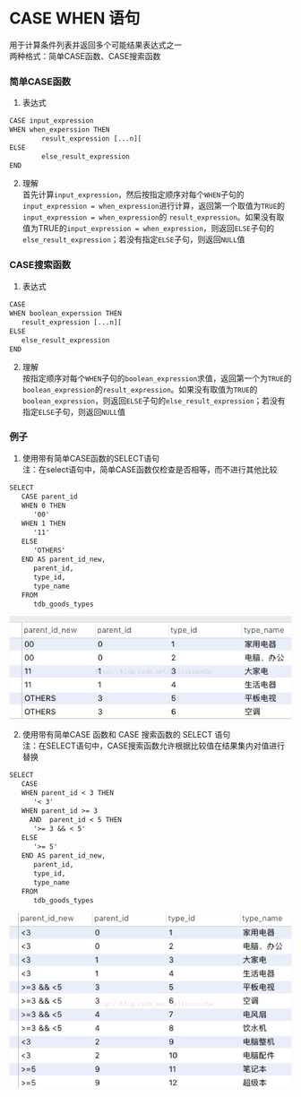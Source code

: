 # CASE WHEN 语句
用于计算条件列表并返回多个可能结果表达式之一  
两种格式：简单CASE函数、CASE搜索函数  
   
### 简单CASE函数
   1. 表达式  
   ```
   CASE input_expression
   WHEN when_experssion THEN
           result_expression [...n][
   ELSE
           else_result_expression
   END
   ```
   2. 理解  
   首先计算`input_expression`，然后按指定顺序对每个`WHEN`子句的`input_expression = when_expression`进行计算，返回第一个取值为`TRUE`的`input_expression = when_expression`的 `result_expression`。如果没有取值为TRUE的`input_expression = when_expression`，则返回`ELSE`子句的`else_result_expression`；若没有指定`ELSE`子句，则返回`NULL`值

### CASE搜索函数
   
   1. 表达式  
   ```
   CASE
   WHEN boolean_experssion THEN
      result_expression [...n][
   ELSE
      else_result_expression
   END
   ```
   2. 理解  
   按指定顺序对每个`WHEN`子句的`boolean_expression`求值，返回第一个为`TRUE`的 `boolean_expression`的`result_expression`。如果没有取值为`TRUE`的`boolean_expression`，则返回`ELSE`子句的`else_result_expression`；若没有指定`ELSE`子句，则返回`NULL`值

### 例子
   
   1. 使用带有简单CASE函数的SELECT语句  
   注：在select语句中，简单CASE函数仅检查是否相等，而不进行其他比较  
   ```
   SELECT
      CASE parent_id
      WHEN 0 THEN
         '00'
      WHEN 1 THEN
         '11'
      ELSE
         'OTHERS'
      END AS parent_id_new,
         parent_id,
         type_id,
         type_name
      FROM
         tdb_goods_types
   ```  
   ![示例1](./case_when_1.png "示例1")
   
   2. 使用带有简单CASE 函数和 CASE 搜索函数的 SELECT 语句  
   注：在SELECT语句中，CASE搜索函数允许根据比较值在结果集内对值进行替换 
   ```
   SELECT
      CASE
      WHEN parent_id < 3 THEN
         '< 3'
      WHEN parent_id >= 3
        AND  parent_id < 5 THEN
         '>= 3 && < 5'
      ELSE
         '>= 5'
      END AS parent_id_new,
         parent_id,
         type_id,
         type_name
      FROM
         tdb_goods_types
   ```  
   ![示例2](./case_when_2.png "示例2")



